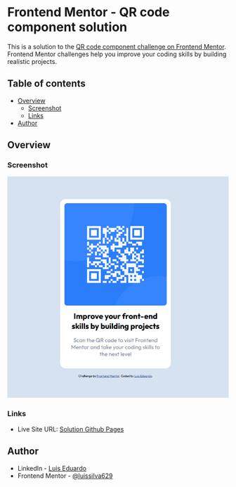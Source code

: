 # Frontend Mentor - QR code component solution

This is a solution to the [QR code component challenge on Frontend Mentor](https://www.frontendmentor.io/challenges/qr-code-component-iux_sIO_H). Frontend Mentor challenges help you improve your coding skills by building realistic projects. 

## Table of contents

- [Overview](#overview)
  - [Screenshot](#screenshot)
  - [Links](#links)
- [Author](#author)

## Overview

### Screenshot

![Screenshot](https://github.com/luissilva629/Frontend-Mentor_QR-Code_Solution/blob/main/images/Screenshot_QR-code-solution.png)

### Links

- Live Site URL: [Solution Github Pages](https://luissilva629.github.io/Frontend-Mentor_QR-Code_Solution/)

## Author

- LinkedIn - [Luis Eduardo](https://www.linkedin.com/in/luís-eduardo/)
- Frontend Mentor - [@luissilva629](https://www.frontendmentor.io/profile/luissilva629)
